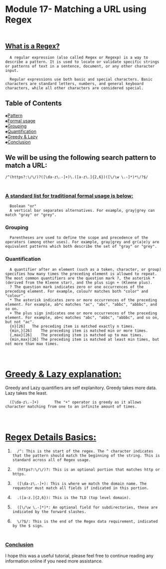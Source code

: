 # Module 17- Matching a URL using Regex

## <br><b><u>What is a Regex?</u></b>
      A regular expression (also called Regex or Regexp) is a way to describe a pattern. It is used to locate or validate specific strings or patterns of text in a sentence, document, or any other character input.

      Regular expressions use both basic and special characters. Basic characters are standard letters, numbers, and general keyboard characters, while all other characters are considered special.

## Table of Contents

♠[Pattern](#we-will-be-using-the-following-search-pattern-to-match-a-url)<br>
♠[Formal usage](#a-standard-list-for-traditional-formal-usage-is-below)<br>
♠[Grouping](#grouping)<br>
♠[Quantification](#quantification)<br>
♠[Greedy & Lazy](#greedy--lazy-explanation)<br>
♠[Conclusion](#conclusion)<br>

## We will be using the following search pattern to match a URL:

    /^(https?:\/\/)?([\da-z\.-]+)\.([a-z\.]{2,6})([\/\w \.-]*)*\/?$/

### <br><b><u>A standard list for traditional formal usage is below:</u></b>

      Boolean "or"
      A vertical bar separates alternatives. For example, gray|grey can match "gray" or "grey".
### Grouping
      Parentheses are used to define the scope and precedence of the operators (among other uses). For example, gray|grey and gr(a|e)y are equivalent patterns which both describe the set of "gray" or "grey".
###  Quantification
      A quantifier after an element (such as a token, character, or group) specifies how many times the preceding element is allowed to repeat. The most common quantifiers are the question mark ?, the asterisk * (derived from the Kleene star), and the plus sign + (Kleene plus).
      ?	The question mark indicates zero or one occurrences of the preceding element. For example, colou?r matches both "color" and "colour".
      *	The asterisk indicates zero or more occurrences of the preceding element. For example, ab*c matches "ac", "abc", "abbc", "abbbc", and so on.
      +	The plus sign indicates one or more occurrences of the preceding element. For example, ab+c matches "abc", "abbc", "abbbc", and so on, but not "ac".
      {n}[26]	The preceding item is matched exactly n times.
      {min,}[26]	The preceding item is matched min or more times.
      {,max}[26]	The preceding item is matched up to max times.
      {min,max}[26]	The preceding item is matched at least min times, but not more than max times.

# <br><b><u>Greedy & Lazy explanation:</u></b>

   Greedy and Lazy quantifiers are self explanitory. Greedy takes more data. Lazy takes the least.

      ([\da-z\.-]+)       The "+" operator is greedy as it allows character matching from one to an infinite amount of times.

# <br><b><u>Regex Details Basics:</u></b>

1.       /^: This is the start of the regex. The ^ character indicates that the pattern should match the beginning of the string. This is standard across all of Regex usage.
2.       (https?:\/\/)?: This is an optional portion that matches http or https.
3.       ([\da-z\.-]+): This is where we match the domain name. The requestor must match all fields if indicated in this portion.
4.       .([a-z.]{2,6}): This is the TLD (top level domain).
5.       ([\/\w \.-]*)*: An optional field for subdirectories, these are indicated by the forward slashes.
6.       \/?$/: This is the end of the Regex data requirement, indicated by the $ sign.



### <br><b><u>Conclusion</u></b>

I hope this was a useful tutorial, please feel free to continue reading any information online if you need more assistance.